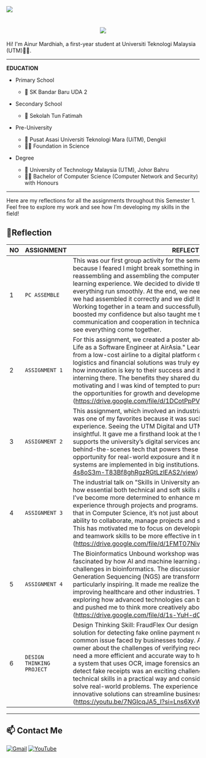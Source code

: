 ![](https://komarev.com/ghpvc/?username=aainurvc&color=green&label=VISITORS)
<h1 align="center">
  <img src="https://readme-typing-svg.herokuapp.com?font=Roboto&size=35&pause=1000&color=9CBA7F&center=true&vCenter=true&width=1100&lines=✮+⋆+˚｡𖦹+⋆｡°✩+Welcome+to+Ainur+Mardhiah%27s+E-portfolio+✮+⋆+˚｡𖦹+⋆｡°✩" />
</h1>

Hi! I'm Ainur Mardhiah, a first-year student at Universiti Teknologi Malaysia (UTM)👩‍💻.
***

**EDUCATION**
* Primary School
  - 📍 SK Bandar Baru UDA 2
    
* Secondary School
  - 📍 Sekolah Tun Fatimah
    
* Pre-University
  - 📍 Pusat Asasi Universiti Teknologi Mara (UiTM), Dengkil
  - 👩‍⚕️ Foundation in Science

* Degree
  - 📍 University of Technology Malaysia (UTM), Johor Bahru
  - 👩‍💻 Bachelor of Computer Science (Computer Network and Security) with Honours

 ***   

Here are my reflections for all the assignments throughout this Semester 1. Feel free to explore my work and see how I’m developing my skills in the field!
## 📑Reflection
|         NO       | ASSIGNMENT                         |REFLECTION                         |
|----------------|-------------------------------|-----------------------------|
|1|`PC ASSEMBLE`            |This was our first group activity for the semester and I was a bit nervous at first because I feared I might break something inside the CPU. However, the task of reassembling and assembling the computer components turned out to be a great learning experience. We decided to divide the tasks evenly, which helped everything run smoothly. At the end, we needed to turn the CPU on to make sure we had assembled it correctly and we did! It was such a rewarding moment. Working together in a team and successfully completing the assembly not only boosted my confidence but also taught me the importance of clear communication and cooperation in technical tasks. It was interesting and fun to see everything come together.    |
|2|`ASSIGNMENT 1`            |For this assignment, we created a poster about the industrial talk on "A Day in My Life as a Software Engineer at AirAsia." Learning how AirAsia has transformed from a low-cost airline to a digital platform offering services like e-commerce, logistics and financial solutions was truly eye-opening. The talk made me realize how innovation is key to their success and it got me excited about the idea of interning there. The benefits they shared during the talk were incredibly motivating and I was kind of tempted to pursue an internship with them to explore the opportunities for growth and development in the tech field.(https://drive.google.com/file/d/1DCotPpPV1RhHZTYrY81guPuFa2WGE3Nv/edit)            |
|3|`ASSIGNMENT 2`|This assignment, which involved an industrial visit to the UTM Digital Building, was one of my favorites because it was such an interactive and hands-on experience. Seeing the UTM Digital and UTMwifi systems in action was super insightful. It gave me a firsthand look at the technology infrastructure that supports the university’s digital services and it really sparked my interest in the behind-the-scenes tech that powers these systems. The visit was a great opportunity for real-world exposure and it made me appreciate how digital systems are implemented in big institutions.(https://drive.google.com/file/d/16e-4s8oS3m-T83Bf8ghRgzRGtLzlEAS2/view)|
|4|`ASSIGNMENT 3`            |The industrial talk on "Skills in University and Industry" was a great reminder of how essential both technical and soft skills are in the tech industry. From the talk, I’ve become more determined to enhance my soft skills and gain more practical experience through projects and programs. The discussion also made me realize that in Computer Science, it’s not just about technical knowledge but also the ability to collaborate, manage projects and stay engaged in continuous learning. This has motivated me to focus on developing my programming, problem-solving and teamwork skills to be more effective in the tech field.(https://drive.google.com/file/d/1FMT07NivcCbTrPqfNlBShksVBV3iKad5/view)            |
|5 |`ASSIGNMENT 4`            |The Bioinformatics Unbound workshop was an insightful experience. I was fascinated by how AI and machine learning are being used to address complex challenges in bioinformatics. The discussion on how technologies like Next-Generation Sequencing (NGS) are transforming fields such as medicine was particularly inspiring. It made me realize the potential of these innovations in improving healthcare and other industries. The workshop sparked my interest in exploring how advanced technologies can be used to solve real-world problems and pushed me to think more creatively about the impact of emerging tech.(https://drive.google.com/file/d/1s-YuH-dCx0XOfZMeQsE_0z9_eqXaz1Rc/view)            |
|6|`DESIGN THINKING PROJECT`|Design Thinking Skill: FraudFlex	Our design thinking project focused on creating a solution for detecting fake online payment receipts, which directly addressed a common issue faced by businesses today. After speaking with a mini market owner about the challenges of verifying receipts, it became clear that businesses need a more efficient and accurate way to handle fraudulent payments. Designing a system that uses OCR, image forensics and machine learning to automatically detect fake receipts was an exciting challenge. This project allowed me to apply technical skills in a practical way and consider how technology can be used to solve real-world problems. The experience deepened my understanding of how innovative solutions can streamline business operations and improve security. (https://youtu.be/7NGlcqJA5_I?si=Lns6XvWz00rQOCM9) |

***

## 📫 Contact Me
[![Gmail](https://img.shields.io/badge/Gmail-%23D14836.svg?logo=gmail&logoColor=white)](https://mail.google.com/mail/?view=cm&fs=1&to=ainurm4rdhh@gmail.com&su=Hello%20from%20GitHub)
[![YouTube](https://img.shields.io/badge/YouTube-%23FF0000.svg?logo=YouTube&logoColor=white)](https://youtube.com/@soheemom)





